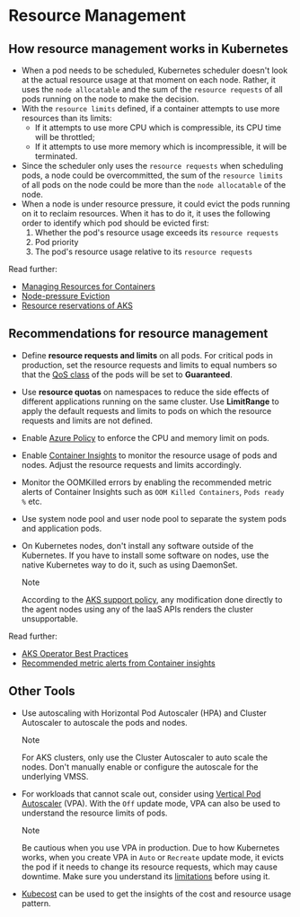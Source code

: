 # Resource Management

## How resource management works in Kubernetes

- When a pod needs to be scheduled, Kubernetes scheduler doesn't look at the actual resource usage at that moment on each node. Rather, it uses the `node allocatable` and the sum of the `resource requests` of all pods running on the node to make the decision.
- With the `resource limits` defined, if a container attempts to use more resources than its limits:
  - If it attempts to use more CPU which is compressible, its CPU time will be throttled;
  - If it attempts to use more memory which is incompressible, it will be terminated.
- Since the scheduler only uses the `resource requests` when scheduling pods, a node could be overcommitted, the sum of the `resource limits` of all pods on the node could be more than the `node allocatable` of the node.
- When a node is under resource pressure, it could evict the pods running on it to reclaim resources. When it has to do it, it uses the following order to identify which pod should be evicted first:
  1. Whether the pod's resource usage exceeds its `resource requests`
  1. Pod priority
  1. The pod's resource usage relative to its `resource requests`

Read further:

- [Managing Resources for Containers](https://kubernetes.io/docs/concepts/configuration/manage-resources-containers/)
- [Node-pressure Eviction](https://kubernetes.io/docs/concepts/scheduling-eviction/node-pressure-eviction/)
- [Resource reservations of AKS](https://docs.microsoft.com/azure/aks/concepts-clusters-workloads#resource-reservations)

## Recommendations for resource management

- Define **resource requests and limits** on all pods. For critical pods in production, set the resource requests and limits to equal numbers so that the [QoS class](https://kubernetes.io/docs/tasks/configure-pod-container/quality-service-pod/) of the pods will be set to **Guaranteed**.
- Use **resource quotas** on namespaces to reduce the side effects of different applications running on the same cluster. Use **LimitRange** to apply the default requests and limits to pods on which the resource requests and limits are not defined.
- Enable [Azure Policy](https://docs.microsoft.com/azure/aks/policy-reference) to enforce the CPU and memory limit on pods.
- Enable [Container Insights](https://docs.microsoft.com/azure/azure-monitor/containers/container-insights-overview) to monitor the resource usage of pods and nodes. Adjust the resource requests and limits accordingly.
- Monitor the OOMKilled errors by enabling the recommended metric alerts of Container Insights such as `OOM Killed Containers`, `Pods ready %` etc.
- Use system node pool and user node pool to separate the system pods and application pods.
- On Kubernetes nodes, don't install any software outside of the Kubernetes. If you have to install some software on nodes, use the native Kubernetes way to do it, such as using DaemonSet.

  > [!NOTE]
  > According to the [AKS support policy](https://docs.microsoft.com/azure/aks/support-policies#shared-responsibility), any modification done directly to the agent nodes using any of the IaaS APIs renders the cluster unsupportable.

Read further:

- [AKS Operator Best Practices](https://docs.microsoft.com/azure/aks/operator-best-practices-scheduler)
- [Recommended metric alerts from Container insights](https://docs.microsoft.com/azure/azure-monitor/containers/container-insights-metric-alerts)

## Other Tools

- Use autoscaling with Horizontal Pod Autoscaler (HPA) and Cluster Autoscaler to autoscale the pods and nodes.

  > [!NOTE]
  > For AKS clusters, only use the Cluster Autoscaler to auto scale the nodes. Don't manually enable or configure the autoscale for the underlying VMSS.

- For workloads that cannot scale out, consider using [Vertical Pod Autoscaler](https://github.com/kubernetes/autoscaler/tree/master/vertical-pod-autoscaler) (VPA). With the `Off` update mode, VPA can also be used to understand the resource limits of pods.

  > [!NOTE]
  > Be cautious when you use VPA in production. Due to how Kubernetes works, when you create VPA in `Auto` or `Recreate` update mode, it evicts the pod if it needs to change its resource requests, which may cause downtime. Make sure you understand its [limitations](https://github.com/kubernetes/autoscaler/tree/master/vertical-pod-autoscaler#known-limitations) before using it.

- [Kubecost](https://www.kubecost.com/) can be used to get the insights of the cost and resource usage pattern.
